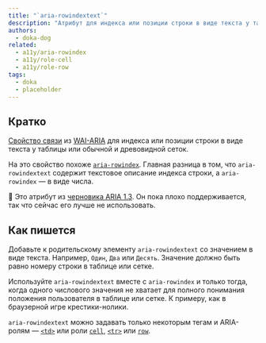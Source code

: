 ```yaml
---
title: "`aria-rowindextext`"
description: "Атрибут для индекса или позиции строки в виде текста у таблицы или сетки."
authors:
  - doka-dog
related:
  - a11y/aria-rowindex
  - a11y/role-cell
  - a11y/role-row
tags:
  - doka
  - placeholder
---
```


## Кратко

[Свойство связи](/a11y/aria-attrs/#atributy-svyazi) из [WAI-ARIA](/a11y/aria-intro/#specifikaciya) для индекса или позиции строки в виде текста у таблицы или обычной и древовидной сеток.

На это свойство похоже [`aria-rowindex`](/a11y/aria-rowindex/). Главная разница в том, что `aria-rowindextext` содержит текстовое описание индекса строки, а `aria-rowindex` — в виде числа.

<aside>

👶 Это атрибут из [черновика ARIA 1.3](https://w3c.github.io/aria/). Он пока плохо поддерживается, так что сейчас его лучше не использовать.

</aside>

## Как пишется

Добавьте к родительскому элементу `aria-rowindextext` со значением в виде текста. Например, `Один`, `Два` или `Десять`. Значение должно быть равно номеру строки в таблице или сетке.

Используйте `aria-rowindextext` вместе с `aria-rowindex` и только тогда, когда одного числового значения не хватает для полного понимания положения пользователя в таблице или сетке. К примеру, как в браузерной игре крестики-нолики.

`aria-rowindextext` можно задавать только некоторым тегам и ARIA-ролям — [`<td>`](/html/tables/#td) или роли [`cell`](/a11y/role-cell/), [`<tr>`](/html/tables/#tr) или [`row`](/a11y/role-row/).
